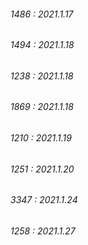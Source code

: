 ###### 1486 : 2021.1.17
###### 1494 : 2021.1.18
###### 1238 : 2021.1.18
###### 1869 : 2021.1.18
###### 1210 : 2021.1.19
###### 1251 : 2021.1.20
###### 3347 : 2021.1.24
###### 1258 : 2021.1.27


